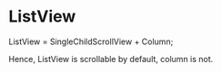 # ListView

ListView = SingleChildScrollView + Column;

Hence, ListView is scrollable by default, column is not.
